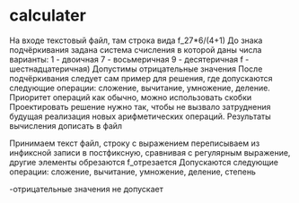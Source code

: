 # calculater
На входе текстовый файл, там строка вида
f_27*6/(4+1)
До знака подчёркивания задана система счисления в которой даны числа
варианты:
1 - двоичная
7 - восьмеричная
9 - десятеричная
f - шестнадцатеричная)
Допустимы отрицательные значения
После подчёркивания следует сам пример для решения, где допускаются следующие операции: сложение, вычитание, умножение, деление. Приоритет операций как обычно, можно использовать скобки
Проектировать решение нужно так, чтобы не вызвало затруднения будущая реализация новых арифметических операций.
Результаты вычисления дописать в файл



Принимаем текст файл, строку с выражением переписываем из инфиксной записи в постфиксную, сравнивая с регулярным выражение, другие элементы обрезаются
f_отрезается
Допускаются следующие операции: сложение, вычитание, умножение, деление, степень

-отрицательные значения не допускает
